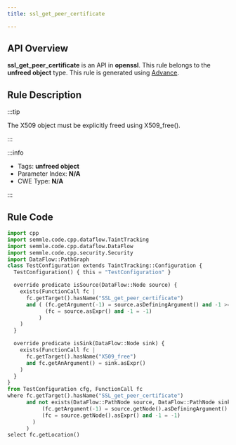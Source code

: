 ```yaml
---
title: ssl_get_peer_certificate

---
```



## API Overview
**ssl_get_peer_certificate** is an API in **openssl**. This rule belongs to the **unfreed object** type. This rule is generated using [Advance](../../tools/Advance).
## Rule Description

:::tip

The X509 object must be explicitly freed using X509_free().

:::

:::info

- Tags: **unfreed object**
- Parameter Index: **N/A**
- CWE Type: **N/A**

:::

## Rule Code
```python
import cpp
import semmle.code.cpp.dataflow.TaintTracking
import semmle.code.cpp.dataflow.DataFlow
import semmle.code.cpp.security.Security
import DataFlow::PathGraph
class TestConfiguration extends TaintTracking::Configuration {
  TestConfiguration() { this = "TestConfiguration" }

  override predicate isSource(DataFlow::Node source) {
    exists(FunctionCall fc |
      fc.getTarget().hasName("SSL_get_peer_certificate")
      and ( (fc.getArgument(-1) = source.asDefiningArgument() and -1 >= 0) or
            (fc = source.asExpr() and -1 = -1)
          )
    )
  }

  override predicate isSink(DataFlow::Node sink) {
    exists(FunctionCall fc |
      fc.getTarget().hasName("X509_free")
      and fc.getAnArgument() = sink.asExpr()
    )
  }
}
from TestConfiguration cfg, FunctionCall fc
where fc.getTarget().hasName("SSL_get_peer_certificate")
      and not exists(DataFlow::PathNode source, DataFlow::PathNode sink|cfg.hasFlowPath(source, sink) and (
           (fc.getArgument(-1) = source.getNode().asDefiningArgument() and -1 >= 0) or
           (fc = source.getNode().asExpr() and -1 = -1)
        )
      )
select fc.getLocation()
```